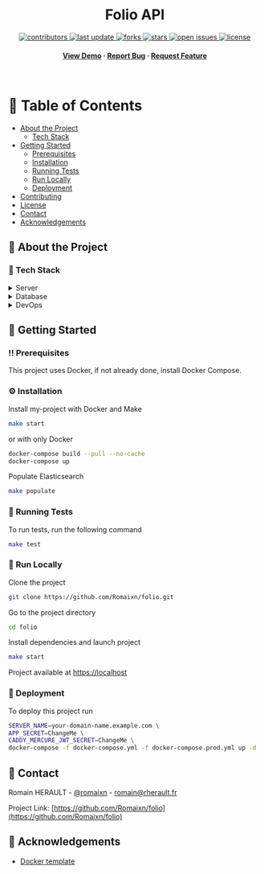 <div align="center">

  <h1>Folio API</h1>

<!-- Badges -->
<p>
  <a href="https://github.com/Romaixn/folio/graphs/contributors">
    <img src="https://img.shields.io/github/contributors/Romaixn/folio" alt="contributors" />
  </a>
  <a href="">
    <img src="https://img.shields.io/github/last-commit/Romaixn/folio" alt="last update" />
  </a>
  <a href="https://github.com/Romaixn/folio/network/members">
    <img src="https://img.shields.io/github/forks/Romaixn/folio" alt="forks" />
  </a>
  <a href="https://github.com/Romaixn/folio/stargazers">
    <img src="https://img.shields.io/github/stars/Romaixn/folio" alt="stars" />
  </a>
  <a href="https://github.com/Romaixn/folio/issues/">
    <img src="https://img.shields.io/github/issues/Romaixn/folio" alt="open issues" />
  </a>
  <a href="https://github.com/Romaixn/folio/blob/master/LICENSE">
    <img src="https://img.shields.io/github/license/Romaixn/folio.svg" alt="license" />
  </a>
</p>

<h4>
    <a href="#">View Demo</a>
  <span> · </span>
    <a href="https://github.com/Romaixn/folio/issues/">Report Bug</a>
  <span> · </span>
    <a href="https://github.com/Romaixn/folio/issues/">Request Feature</a>
  </h4>
</div>

<br />

<!-- Table of Contents -->
# :notebook_with_decorative_cover: Table of Contents

- [About the Project](#star2-about-the-project)
  * [Tech Stack](#space_invader-tech-stack)
- [Getting Started](#toolbox-getting-started)
  * [Prerequisites](#bangbang-prerequisites)
  * [Installation](#gear-installation)
  * [Running Tests](#test_tube-running-tests)
  * [Run Locally](#running-run-locally)
  * [Deployment](#triangular_flag_on_post-deployment)
- [Contributing](#wave-contributing)
- [License](#warning-license)
- [Contact](#handshake-contact)
- [Acknowledgements](#gem-acknowledgements)



<!-- About the Project -->
## :star2: About the Project

<!-- TechStack -->
### :space_invader: Tech Stack

<details>
  <summary>Server</summary>
  <ul>
    <li><a href="https://symfony.com/">Symfony</a></li>
  </ul>
</details>

<details>
<summary>Database</summary>
  <ul>
    <li><a href="https://www.postgresql.org/">PostgreSQL</a></li>
  </ul>
</details>

<details>
<summary>DevOps</summary>
  <ul>
    <li><a href="https://www.docker.com/">Docker</a></li>
  </ul>
</details>

<!-- Getting Started -->
## 	:toolbox: Getting Started

<!-- Prerequisites -->
### :bangbang: Prerequisites

This project uses Docker, if not already done, install Docker Compose.

<!-- Installation -->
### :gear: Installation

Install my-project with Docker and Make

```bash
make start
```

or with only Docker

```bash
docker-compose build --pull --no-cache
docker-compose up
```

Populate Elasticsearch
```bash
make populate
```

<!-- Running Tests -->
### :test_tube: Running Tests

To run tests, run the following command

```bash
make test
```

<!-- Run Locally -->
### :running: Run Locally

Clone the project

```bash
git clone https://github.com/Romaixn/folio.git
```

Go to the project directory

```bash
cd folio
```

Install dependencies and launch project

```bash
make start
```

Project available at [https://localhost](https://localhost)

<!-- Deployment -->
### :triangular_flag_on_post: Deployment

To deploy this project run

```bash
SERVER_NAME=your-domain-name.example.com \
APP_SECRET=ChangeMe \
CADDY_MERCURE_JWT_SECRET=ChangeMe \
docker-compose -f docker-compose.yml -f docker-compose.prod.yml up -d
```

<!-- Contact -->
## :handshake: Contact

Romain HERAULT - [@romaixn](https://twitter.com/romaixn) - romain@rherault.fr

Project Link: [https://github.com/Romaixn/folio](https://github.com/Romaixn/folio)


<!-- Acknowledgments -->
## :gem: Acknowledgements

 - [Docker template](https://github.com/dunglas/symfony-docker)
